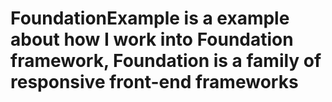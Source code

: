 # FoundationExample is a example about how I work into Foundation framework, Foundation is a family of responsive front-end frameworks

